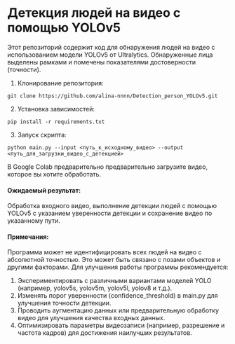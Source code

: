 # Детекция людей на видео с помощью YOLOv5
Этот репозиторий содержит код для обнаружения людей на видео с использованием модели YOLOv5 от Ultralytics. Обнаруженные лица выделены рамками и помечены показателями достоверности (точности).

1. Клонирование репозитория:
   
```git clone https://github.com/alina-nnnn/Detection_person_YOLOv5.git```

2. Установка зависимостей:
   
```pip install -r requirements.txt```

3. Запуск скрипта:
   
```python main.py --input <путь_к_исходному_видео> --output <путь_для_загрузки_видео_с_детекцией>```

В Google Colab предварительно предварительно загрузите видео, которое вы хотите обработать.

#### Ожидаемый результат:
   
Обработка входного видео, выполнение детекции людей с помощью YOLOv5 с указанием уверенности детекции и сохранение видео по указанному пути.

#### Примечания:

Программа может не идентифицировать всех людей на видео с абсолютной точностью. Это может быть связано с позами объектов и другими факторами.
Для улучшения работы программы рекомендуется:

1. Экспериментировать с различными вариантами моделей YOLO (например, yolov5s, yolov5m, yolov5l, yolov8 и т.д.).
2. Изменять порог уверенности (confidence_threshold) в main.py для улучшения точности детекции.
3. Проводить аугментацию данных или предварительную обработку видео для улучшения качества входных данных.
4. Оптимизировать параметры видеозаписи (например, разрешение и частота кадров) для достижения наилучших результатов.

